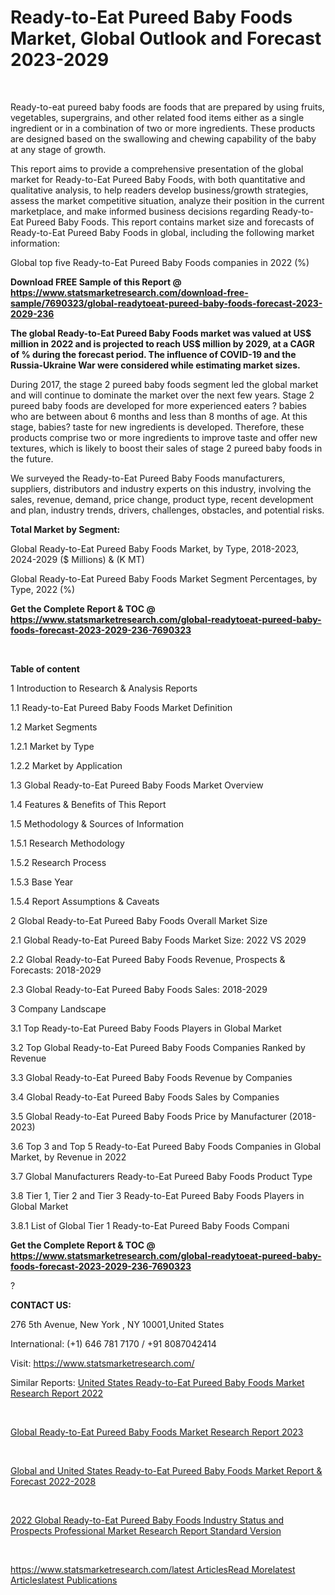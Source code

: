 <h1>Ready-to-Eat Pureed Baby Foods Market, Global Outlook and Forecast 2023-2029</h1><br/><p>Ready-to-eat pureed baby foods are foods that are prepared by using fruits, vegetables, supergrains, and other related food items either as a single ingredient or in a combination of two or more ingredients. These products are designed based on the swallowing and chewing capability of the baby at any stage of growth.</p>
 
 
 
 <p>This report aims to provide a comprehensive presentation of the global market for Ready-to-Eat Pureed Baby Foods, with both quantitative and qualitative analysis, to help readers develop business/growth strategies, assess the market competitive situation, analyze their position in the current marketplace, and make informed business decisions regarding Ready-to-Eat Pureed Baby Foods. This report contains market size and forecasts of Ready-to-Eat Pureed Baby Foods in global, including the following market information:</p>
 
 
 
 <p>Global top five Ready-to-Eat Pureed Baby Foods companies in 2022 (%)</p>
 
 
 
 <p><strong>Download FREE Sample of this Report @ <a href="https://www.statsmarketresearch.com/download-free-sample/7690323/global-readytoeat-pureed-baby-foods-forecast-2023-2029-236">https://www.statsmarketresearch.com/download-free-sample/7690323/global-readytoeat-pureed-baby-foods-forecast-2023-2029-236</a></strong></p>
 
 
 
 <p><strong>The global Ready-to-Eat Pureed Baby Foods market was valued at US$ million in 2022 and is projected to reach US$ million by 2029, at a <strong>CAGR</strong> of % during the forecast period. The influence of COVID-19 and the Russia-Ukraine War were considered while estimating market sizes.</strong></p>
 
 
 
 <p>During 2017, the stage 2 pureed baby foods segment led the global market and will continue to dominate the market over the next few years. Stage 2 pureed baby foods are developed for more experienced eaters ? babies who are between about 6 months and less than 8 months of age. At this stage, babies? taste for new ingredients is developed. Therefore, these products comprise two or more ingredients to improve taste and offer new textures, which is likely to boost their sales of stage 2 pureed baby foods in the future.</p>
 
 
 
 <p>We surveyed the Ready-to-Eat Pureed Baby Foods manufacturers, suppliers, distributors and industry experts on this industry, involving the sales, revenue, demand, price change, product type, recent development and plan, industry trends, drivers, challenges, obstacles, and potential risks.</p>
 
 
 
 <p><strong>Total Market by Segment:</strong></p>
 
 
 
 <p>Global Ready-to-Eat Pureed Baby Foods Market, by Type, 2018-2023, 2024-2029 ($ Millions) & (K MT)</p>
 
 
 
 <p>Global Ready-to-Eat Pureed Baby Foods Market Segment Percentages, by Type, 2022 (%)</p>
 
 
 
 <div><b>Get the Complete Report & TOC @ <a href="https://www.statsmarketresearch.com/global-readytoeat-pureed-baby-foods-forecast-2023-2029-236-7690323">https://www.statsmarketresearch.com/global-readytoeat-pureed-baby-foods-forecast-2023-2029-236-7690323</a></b></div>
 
 
 
 <p><br />
 
 <b>Table of content</b></p>
 
 
 
 <p>1 Introduction to Research & Analysis Reports<br />
 
 1.1 Ready-to-Eat Pureed Baby Foods Market Definition<br />
 
 1.2 Market Segments<br />
 
 1.2.1 Market by Type<br />
 
 1.2.2 Market by Application<br />
 
 1.3 Global Ready-to-Eat Pureed Baby Foods Market Overview<br />
 
 1.4 Features & Benefits of This Report<br />
 
 1.5 Methodology & Sources of Information<br />
 
 1.5.1 Research Methodology<br />
 
 1.5.2 Research Process<br />
 
 1.5.3 Base Year<br />
 
 1.5.4 Report Assumptions & Caveats<br />
 
 2 Global Ready-to-Eat Pureed Baby Foods Overall Market Size<br />
 
 2.1 Global Ready-to-Eat Pureed Baby Foods Market Size: 2022 VS 2029<br />
 
 2.2 Global Ready-to-Eat Pureed Baby Foods Revenue, Prospects & Forecasts: 2018-2029<br />
 
 2.3 Global Ready-to-Eat Pureed Baby Foods Sales: 2018-2029<br />
 
 3 Company Landscape<br />
 
 3.1 Top Ready-to-Eat Pureed Baby Foods Players in Global Market<br />
 
 3.2 Top Global Ready-to-Eat Pureed Baby Foods Companies Ranked by Revenue<br />
 
 3.3 Global Ready-to-Eat Pureed Baby Foods Revenue by Companies<br />
 
 3.4 Global Ready-to-Eat Pureed Baby Foods Sales by Companies<br />
 
 3.5 Global Ready-to-Eat Pureed Baby Foods Price by Manufacturer (2018-2023)<br />
 
 3.6 Top 3 and Top 5 Ready-to-Eat Pureed Baby Foods Companies in Global Market, by Revenue in 2022<br />
 
 3.7 Global Manufacturers Ready-to-Eat Pureed Baby Foods Product Type<br />
 
 3.8 Tier 1, Tier 2 and Tier 3 Ready-to-Eat Pureed Baby Foods Players in Global Market<br />
 
 3.8.1 List of Global Tier 1 Ready-to-Eat Pureed Baby Foods Compani</p>
 
 
 
 <div><b>Get the Complete Report & TOC @ <a href="https://www.statsmarketresearch.com/global-readytoeat-pureed-baby-foods-forecast-2023-2029-236-7690323">https://www.statsmarketresearch.com/global-readytoeat-pureed-baby-foods-forecast-2023-2029-236-7690323</a></b></div>
 
 
 
 <p>? </p>
 
 
 
 <p><b>CONTACT US:</b><br />
 
 276 5th Avenue, New York , NY 10001,United States<br />
 
 International: (+1) 646 781 7170 / +91 8087042414<br />
 
 Visit: <a href="https://www.statsmarketresearch.com/">https://www.statsmarketresearch.com/</a><br />
 
 Similar Reports: <a href="https://www.statsmarketresearch.com/global-readytoeat-pureed-baby-foods-forecast-2023-2029-236-7690323">United States Ready-to-Eat Pureed Baby Foods Market Research Report 2022</a><br />
 
 <br />
 
 <a href="https://www.statsmarketresearch.com/global-readytoeat-pureed-baby-foods-forecast-2023-2029-236-7690323">Global Ready-to-Eat Pureed Baby Foods Market Research Report 2023</a><br />
 
 <br />
 
 <a href="https://www.statsmarketresearch.com/global-readytoeat-pureed-baby-foods-forecast-2023-2029-236-7690323">Global and United States Ready-to-Eat Pureed Baby Foods Market Report & Forecast 2022-2028</a><br />
 
 <br />
 
 <a href="https://www.statsmarketresearch.com/global-readytoeat-pureed-baby-foods-forecast-2023-2029-236-7690323">2022 Global Ready-to-Eat Pureed Baby Foods Industry Status and Prospects Professional Market Research Report Standard Version</a><br />
 
 <br />
 
 <a href="https://gyeongbokgung.com">https://www.statsmarketresearch.com/</a><a href="https://hallyeomaritime.com">latest Articles</a><a href="https://jingwansa.com">Read More</a><a href="https://nguoiviet.jp/">latest Articles</a><a href="https://www.intelmarketresearch.com/">latest Publications</a></p>